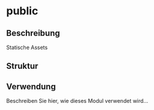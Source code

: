 ﻿# public

## Beschreibung
Statische Assets

## Struktur


## Verwendung
Beschreiben Sie hier, wie dieses Modul verwendet wird...

